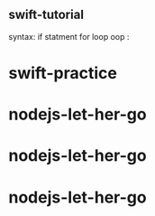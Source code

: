 ## swift-tutorial
syntax:
if statment
for loop
oop
:
# swift-practice
# nodejs-let-her-go
# nodejs-let-her-go
# nodejs-let-her-go
